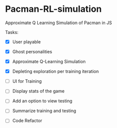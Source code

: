 # Pacman-RL-simulation
Approximate Q Learning Simulation of Pacman in JS

Tasks:
- [x] User playable
- [x] Ghost personalities
- [x] Approximate Q-Learning Simulation
- [x] Depleting exploration per training iteration
- [ ] UI for Training
- [ ] Display stats of the game 
- [ ] Add an option to view testing
- [ ] Summarize training and testing
- [ ] Code Refactor


